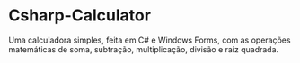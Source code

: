 # Csharp-Calculator
Uma calculadora simples, feita em C# e Windows Forms, com as operações matemáticas de soma, subtração, multiplicação, divisão e raiz quadrada.
